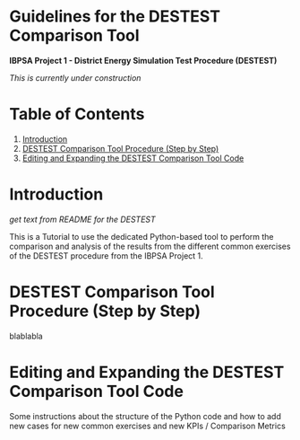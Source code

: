 # Guidelines for the DESTEST Comparison Tool

**IBPSA Project 1 - District Energy Simulation Test Procedure (DESTEST)**

*This is currently under construction*

# Table of Contents

1. [Introduction](#introduction)
2. [DESTEST Comparison Tool Procedure (Step by Step)](#destest-comparison-tool-procedure-step-by-step)
3. [Editing and Expanding the DESTEST Comparison Tool Code](#editing-and-expanding-the-destest-comparison-tool-code)

# Introduction

*get text from README for the DESTEST*

This is a Tutorial to use the dedicated Python-based tool to perform the comparison and analysis of the results from the different common exercises of the DESTEST procedure from the IBPSA Project 1. 

# DESTEST Comparison Tool Procedure (Step by Step)

blablabla

# Editing and Expanding the DESTEST Comparison Tool Code

Some instructions about the structure of the Python code and how to add new cases for new common exercises and new KPIs / Comparison Metrics
